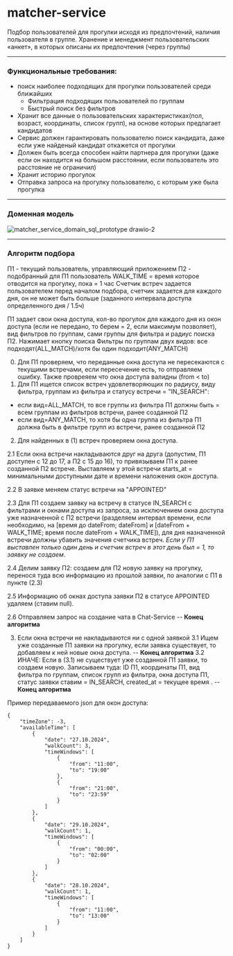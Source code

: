 # matcher-service
Подбор пользователей для прогулки исходя из предпочтений, наличия пользователя в группе. Хранение и менеджмент пользовательских «анкет», в которых описаны их предпочтения (через группы)

---
### Функциональные требования:

- поиск наиболее подходящих для прогулки пользователей среди ближайших
    - Фильтрация подходящих пользователей по группам
    - Быстрый поиск без фильтров
- Хранит все данные о пользовательских характеристиках(пол, возраст, координаты, список групп), на основе которых предлагает кандидатов
- Сервис должен гарантировать пользователю поиск кандидата, даже если уже найденый кандидат откажется от прогулки
- Должен быть всегда способен найти партнера для прогулки (даже если он находится на большом расстоянии, если пользователь это расстояние не ограничил)
- Хранит историю прогулок
- Отправка запроса на прогулку пользователю, с которым уже была прогулка

---
### Доменная модель

![matcher_service_domain_sql_prototype drawio-2](https://github.com/user-attachments/assets/70dae352-6ac1-4977-8fc7-95388944eb11)

---
### Алгоритм подбора
П1 - текущий пользователь, управляющий приложением
П2 - подобранный для П1 пользователь
WALK_TIME = время которое отводится на прогулку, пока = 1 час
Счетчик встреч задается пользователем перед началом подбора, счетчик задается для каждого дня, он не может быть больше (заданного интервала доступа определенного дня / 1.5ч) 

П1 задает свои окна доступа, кол-во прогулок для каждого дня из окон доступа (если не передано, то берем = 2, если максимум позволяет), вид фильтров по группам, сами группы для фильтра и радиус поиска П2. Нажимает кнопку поиска
Фильтры по группам двух видов: все подходят(ALL_MATCH)/хотя бы один подходит(ANY_MATCH)

0. Для П1 проверяем, что переданные окна доступа не пересекаются с текущими встречами, если пересечение есть, то отправляем ошибку. Также провреяем что окна доступа валидны (from < to)
1. Для П1 ищется список встреч удовлетворяющих по радиусу, виду фильтра, группам из фильтра и статусу встречи = "IN_SEARCH":
- если вид=ALL_MATCH, то все группы из фильтра П1 должны быть = всем группам из фильтров встречи, ранее созданной П2
- если вид=ANY_MATCH, то хотя бы одна группа из фильтра П1 должна быть в фильтре групп из встречи, ранее созданной П2

2. Для найденных в (1) встреч проверяем окна доступа. 

2.1 Если окна встречи накладываются друг на друга (допустим, П1 доступен с 12 до 17, а П2 c 15 до 16), то привязываем П1 к ранее созданной П2 встрече. Выставляем у этой встречи starts_at = минимальными доступными дате и времени наложения окон доступа. 

2.2  В заявке меняем статус встречи на "APPOINTED"

2.3 Для П1 создаем заявку на встречу в статусе IN_SEARCH с фильтрами и окнами доступа из запроса, за исключением окна доступа уже назначенной с П2 встречи (разделяем интервал времени, если необходимо, на [время до dateFrom; dateFrom] и [dateFrom + WALK_TIME; время после dateFrom + WALK_TIME]), для дня назначенной встречи должны убавить значения счетчика встреч. _Если у П1 выставлен только один день и счетчик встреч в этот день был = 1, то заявку не создаем_. 

2.4  Делим заявку П2: создаем для П2 новую заявку на прогулку, перенося туда всю информацию из прошлой заявки, по аналогии с П1 в пункте (2.3)

2.5  Информацию об окнах доступа заявки П2 в статусе APPOINTED удаляем (ставим null).

2.6  Отправляем запрос на создание чата в Chat-Service -- **Конец алгоритма**

3. Если окна встречи не накладываются ни с одной заявкой
   3.1 Ищем уже созданные П1 заявки на прогулку, если заявка существует, то добавляем к ней новые окна доступа. -- **Конец алгоритма**
   3.2 ИНАЧЕ: Если в (3.1) не существует уже созданной П1 заявки, то создаем новую. Записываем туда: ID П1, координаты П1, вид фильтра по группам, список групп из фильтра, окна доступа П1, статус заявки ставим = IN_SEARCH, created_at = текущее время . -- **Конец алгоритма**


Пример передаваемого json для окон доступа:
```
{
    "timeZone": -3,
    "availableTime": [
        {
            "date": "27.10.2024",
            "walkCount": 3,
            "timeWindows": [
                {
                    "from": "11:00",
                    "to": "19:00"
                },
                {
                    "from": "21:00",
                    "to": "23:59"
                }
            ]
        },
        {
            "date": "29.10.2024",
            "walkCount": 1,
            "timeWindows": [
                {
                    "from": "00:00",
                    "to": "02:00"
                }
            ]
        },
        {
            "date": "28.10.2024",
            "walkCount": 1,
            "timeWindows": [
                {
                    "from": "11:00",
                    "to": "13:00"
                }
            ]
        }
    ]
}
```
